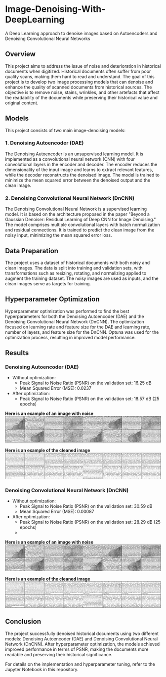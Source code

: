 # Image-Denoising-With-DeepLearning
A Deep Learning approach to denoise images based on Autoencoders and Denoising Convolutional Neural Networks

## Overview
This project aims to address the issue of noise and deterioration in historical documents when digitized. Historical documents often suffer from poor quality scans, making them hard to read and understand. The goal of this project is to develop two image processing models that can denoise and enhance the quality of scanned documents from historical sources. The objective is to remove noise, stains, wrinkles, and other artefacts that affect the readability of the documents while preserving their historical value and original content.

## Models
This project consists of two main image-denoising models:

### 1. Denoising Autoencoder (DAE)
The Denoising Autoencoder is an unsupervised learning model. It is implemented as a convolutional neural network (CNN) with four convolutional layers in the encoder and decoder. The encoder reduces the dimensionality of the input image and learns to extract relevant features, while the decoder reconstructs the denoised image. The model is trained to minimize the mean squared error between the denoised output and the clean image.

### 2. Denoising Convolutional Neural Network (DnCNN)
The Denoising Convolutional Neural Network is a supervised learning model. It is based on the architecture proposed in the paper "Beyond a Gaussian Denoiser: Residual Learning of Deep CNN for Image Denoising." The model comprises multiple convolutional layers with batch normalization and residual connections. It is trained to predict the clean image from the noisy input, minimizing the mean squared error loss.

## Data Preparation
The project uses a dataset of historical documents with both noisy and clean images. The data is split into training and validation sets, with transformations such as resizing, rotating, and normalizing applied to augment the training dataset. The noisy images are used as inputs, and the clean images serve as targets for training.

## Hyperparameter Optimization
Hyperparameter optimization was performed to find the best hyperparameters for both the Denoising Autoencoder (DAE) and the Denoising Convolutional Neural Network (DnCNN). The optimization focused on learning rate and feature size for the DAE and learning rate, number of layers, and feature size for the DnCNN. Optuna was used for the optimization process, resulting in improved model performance.

## Results
### Denoising Autoencoder (DAE)
- Without optimization:
  - Peak Signal to Noise Ratio (PSNR) on the validation set: 16.25 dB
  - Mean Squared Error (MSE): 0.0237
- After optimization:
  - Peak Signal to Noise Ratio (PSNR) on the validation set: 18.57 dB (25 epochs)
    
**Here is an example of an image with noise**
![](https://github.com/dcrovo/Image-Denoising-With-DeepLearning/blob/main/preds3_DAE_optimized/y_noisy_0.png)

**Here is an example of the cleaned image**
![](https://github.com/dcrovo/Image-Denoising-With-DeepLearning/blob/main/preds3_DAE_optimized/y_cleaned_0.png)

### Denoising Convolutional Neural Network (DnCNN)
- Without optimization:
  - Peak Signal to Noise Ratio (PSNR) on the validation set: 30.59 dB
  - Mean Squared Error (MSE): 0.00087
- After optimization:
  - Peak Signal to Noise Ratio (PSNR) on the validation set: 28.29 dB (25 epochs)
  - 
**Here is an example of an image with noise**
![](https://github.com/dcrovo/Image-Denoising-With-DeepLearning/blob/main/preds4_DNCNN_optimized/y_noisy_0.png)

**Here is an example of the cleaned image**
![](https://github.com/dcrovo/Image-Denoising-With-DeepLearning/blob/main/preds4_DNCNN_optimized/y_cleaned_0.png)

## Conclusion
The project successfully denoised historical documents using two different models: Denoising Autoencoder (DAE) and Denoising Convolutional Neural Network (DnCNN). After hyperparameter optimization, the models achieved improved performance in terms of PSNR, making the documents more readable and preserving their historical significance.

For details on the implementation and hyperparameter tuning, refer to the Jupyter Notebook in this repository.

